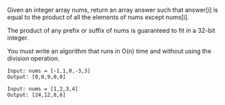Given an integer array nums, return an array answer such that answer[i] is equal to the product of all the elements of nums except nums[i].

The product of any prefix or suffix of nums is guaranteed to fit in a 32-bit integer.

You must write an algorithm that runs in O(n) time and without using the division operation.

```
Input: nums = [-1,1,0,-3,3]
Output: [0,0,9,0,0]

Input: nums = [1,2,3,4]
Output: [24,12,8,6]
```

